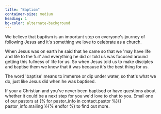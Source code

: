 ```yaml
---
title: "Baptism"
container-size: medium
heading: 1
bg-color: alternate-background
---
```


We believe that baptism is an important step on everyone's journey of following Jesus and it's something we love to celebrate as a church.

When Jesus was on earth he said that he came so that we 'may have life and life to the full' and everything he did or told us was focused around getting this fullness of life for us. So when Jesus told us to make disciples and baptise them we know that it was because it's the best thing for us.

The word 'baptise' means to immerse or dip under water, so that's what we do, just like Jesus did when he was baptised.

If your a Christian and you've never been baptised or have questions about whether it could be a next step for you we'd love to chat to you. Email one of our pastors at {% for pastor_info in contact.pastor %}{{ pastor_info.mailing }}{% endfor %} to find out more.